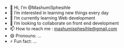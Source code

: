 - 👋 Hi, I’m @MashumiSphesihle
- 👀 I’m interested in learning new things every day
- 🌱 I’m currently learning Web development
- 💞️ I’m looking to collaborate on front end development
- 📫 How to reach me : mashumisphesihle@gmail.com
- 😄 Pronouns: ...
- ⚡ Fun fact: ...

<!---
MashumiSphesihle2/MashumiSphesihle2 is a ✨ special ✨ repository because its `README.md` (this file) appears on your GitHub profile.
You can click the Preview link to take a look at your changes.
--->
